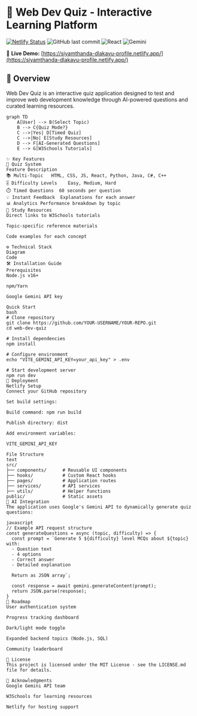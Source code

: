 # 🚀 Web Dev Quiz - Interactive Learning Platform

[![Netlify Status](https://api.netlify.com/api/v1/badges/YOUR-DEPLOY-ID/deploy-status)](https://app.netlify.com/sites/YOUR-SITE-NAME/deploys)
![GitHub last commit](https://img.shields.io/github/last-commit/YOUR-USERNAME/YOUR-REPO)
![React](https://img.shields.io/badge/React-18.2-blue)
![Gemini](https://img.shields.io/badge/Gemini-API-orange)

🔗 **Live Demo:** [https://siyamthanda-dlakavu-profile.netlify.app/](https://siyamthanda-dlakavu-profile.netlify.app/)

## 🌟 Overview

Web Dev Quiz is an interactive quiz application designed to test and improve web development knowledge through AI-powered questions and curated learning resources.

```mermaid
graph TD
    A[User] --> B(Select Topic)
    B --> C{Quiz Mode?}
    C -->|Yes| D[Timed Quiz]
    C -->|No| E[Study Resources]
    D --> F[AI-Generated Questions]
    E --> G[W3Schools Tutorials]

✨ Key Features
🎯 Quiz System
Feature	Description
📚 Multi-Topic	HTML, CSS, JS, React, Python, Java, C#, C++
🎚️ Difficulty Levels	Easy, Medium, Hard
⏱️ Timed Questions	60 seconds per question
💡 Instant Feedback	Explanations for each answer
📊 Analytics	Performance breakdown by topic
📖 Study Resources
Direct links to W3Schools tutorials

Topic-specific reference materials

Code examples for each concept

⚙️ Technical Stack
Diagram
Code
🛠️ Installation Guide
Prerequisites
Node.js v16+

npm/Yarn

Google Gemini API key

Quick Start
bash
# Clone repository
git clone https://github.com/YOUR-USERNAME/YOUR-REPO.git
cd web-dev-quiz

# Install dependencies
npm install

# Configure environment
echo "VITE_GEMINI_API_KEY=your_api_key" > .env

# Start development server
npm run dev
🚀 Deployment
Netlify Setup
Connect your GitHub repository

Set build settings:

Build command: npm run build

Publish directory: dist

Add environment variables:

VITE_GEMINI_API_KEY

File Structure
text
src/
├── components/      # Reusable UI components
├── hooks/           # Custom React hooks
├── pages/           # Application routes
├── services/        # API services
├── utils/           # Helper functions
public/              # Static assets
🤖 AI Integration
The application uses Google's Gemini API to dynamically generate quiz questions:

javascript
// Example API request structure
const generateQuestions = async (topic, difficulty) => {
  const prompt = `Generate 5 ${difficulty} level MCQs about ${topic} with:
  - Question text
  - 4 options
  - Correct answer
  - Detailed explanation
  
  Return as JSON array`;
  
  const response = await gemini.generateContent(prompt);
  return JSON.parse(response);
}
📅 Roadmap
User authentication system

Progress tracking dashboard

Dark/light mode toggle

Expanded backend topics (Node.js, SQL)

Community leaderboard

📄 License
This project is licensed under the MIT License - see the LICENSE.md file for details.

🙏 Acknowledgments
Google Gemini API team

W3Schools for learning resources

Netlify for hosting support
